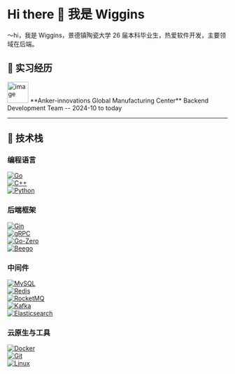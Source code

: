 # Hi there 👋 我是 Wiggins

～hi，我是 Wiggins，景德镇陶瓷大学 26 届本科毕业生，热爱软件开发，主要领域在后端。

## 💼 实习经历  
<img width="48" alt="image" src="https://github.com/user-attachments/assets/e8b9e635-beb8-4afa-981b-11f64eef8dd6" />  
**Anker-innovations Global Manufacturing Center**  
Backend Development Team -- 2024-10 to today  

---

## 🚀 技术栈  

### 编程语言  
[![Go](https://img.shields.io/badge/Go-00ADD8?style=flat&logo=go&logoColor=white)]()  
[![C++](https://img.shields.io/badge/C++-00599C?style=flat&logo=c%2B%2B&logoColor=white)]()  
[![Python](https://img.shields.io/badge/Python-3776AB?style=flat&logo=python&logoColor=white)]()  

### 后端框架  
[![Gin](https://img.shields.io/badge/Gin-00ADD8?style=flat)]()  
[![gRPC](https://img.shields.io/badge/gRPC-3178C6?style=flat&logo=grpc&logoColor=white)]()  
[![Go-Zero](https://img.shields.io/badge/Go--Zero-15C213?style=flat&logo=go&logoColor=white)]()  
[![Beego](https://img.shields.io/badge/Beego-FAA61A?style=flat)]()  

### 中间件  
[![MySQL](https://img.shields.io/badge/MySQL-4479A1?style=flat&logo=mysql&logoColor=white)]()  
[![Redis](https://img.shields.io/badge/Redis-DC382D?style=flat&logo=redis&logoColor=white)]()  
[![RocketMQ](https://img.shields.io/badge/RocketMQ-FF6A00?style=flat)]()  
[![Kafka](https://img.shields.io/badge/Kafka-231F20?style=flat&logo=apachekafka)]()  
[![Elasticsearch](https://img.shields.io/badge/Elasticsearch-005571?style=flat&logo=elasticsearch)]()  

### 云原生与工具  
[![Docker](https://img.shields.io/badge/Docker-2496ED?style=flat&logo=docker&logoColor=white)]()  
[![Git](https://img.shields.io/badge/Git-F05032?style=flat&logo=git&logoColor=white)]()  
[![Linux](https://img.shields.io/badge/Linux-FCC624?style=flat&logo=linux&logoColor=black)]()  
